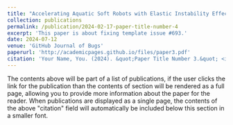 ```yaml
---
title: "Accelerating Aquatic Soft Robots with Elastic Instability Effects"
collection: publications
permalink: /publication/2024-02-17-paper-title-number-4
excerpt: 'This paper is about fixing template issue #693.'
date: 2024-07-12
venue: 'GitHub Journal of Bugs'
paperurl: 'http://academicpages.github.io/files/paper3.pdf'
citation: 'Your Name, You. (2024). &quot;Paper Title Number 3.&quot; <i>GitHub Journal of Bugs</i>. 1(3).'
---
```


The contents above will be part of a list of publications, if the user clicks the link for the publication than the contents of section will be rendered as a full page, allowing you to provide more information about the paper for the reader. When publications are displayed as a single page, the contents of the above "citation" field will automatically be included below this section in a smaller font.
